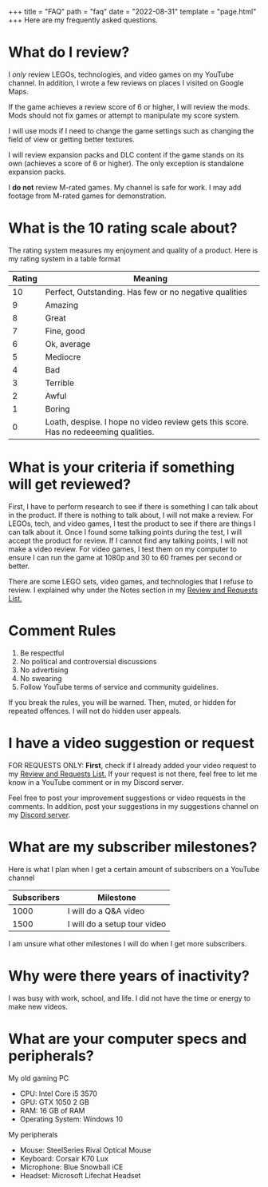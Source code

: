 +++
title = "FAQ"
path = "faq"
date = "2022-08-31"
template = "page.html"
+++
Here are my frequently asked questions.
# What do I review?
I *only* review LEGOs, technologies, and video games on my YouTube channel. In addition, I wrote a few reviews on places I visited on Google Maps.

If the game achieves a review score of 6 or higher, I will review the mods. Mods should not fix games or attempt to manipulate my score system.

I will use mods if I need to change the game settings such as changing the field of view or getting better textures.

I will review expansion packs and DLC content if the game stands on its own (achieves a score of 6 or higher). The only exception is standalone expansion packs.

I **do not** review M-rated games. My channel is safe for work. I may add footage from M-rated games for demonstration.

# What is the 10 rating scale about?
The rating system measures my enjoyment and quality of a product. Here is my rating system in a table format

| Rating | Meaning |
| --- | --- |
| 10 | Perfect, Outstanding. Has few or no negative qualities |
| 9 | Amazing |
| 8 | Great |
| 7 | Fine, good |
| 6 | Ok, average |
| 5 | Mediocre |
| 4 | Bad |
| 3 | Terrible |
| 2 | Awful |
| 1 | Boring |
| 0 | Loath, despise. I hope no video review gets this score. Has no redeeeming qualities. |


# What is your criteria if something will get reviewed?
First, I have to perform research to see if there is something I can talk about in the product. If there is nothing to talk about, I will not make a review.
For LEGOs, tech, and video games, I test the product to see if there are things I can talk about it. Once I found some talking points during the test, I will accept the product for review. If I cannot find any talking points, I  will not make a video review. For video games, I test them on my computer to ensure I can run the game at 1080p and 30 to 60 frames per second or better.

There are some LEGO sets, video games, and technologies that I refuse to review. I explained why under the Notes section in my [Review and Requests List.](https://docs.google.com/spreadsheets/d/e/2PACX-1vSWIyo2ktAkKEQqLVwAdy3DvQLO9YzbPntU65-13nfNvZa-d5ohtd5lHEiijEz_erW8qeKwlS7wuoYW/pubhtml)

# Comment Rules
1. Be respectful
2. No political and controversial discussions
3. No advertising
4. No swearing
5. Follow YouTube terms of service and community guidelines.

If you break the rules, you will be warned. Then, muted, or hidden for repeated offences. I will not do hidden user appeals.

# I have a video suggestion or request
FOR REQUESTS ONLY: **First**, check if I already added your video request to my [Review and Requests List.](https://docs.google.com/spreadsheets/d/e/2PACX-1vSWIyo2ktAkKEQqLVwAdy3DvQLO9YzbPntU65-13nfNvZa-d5ohtd5lHEiijEz_erW8qeKwlS7wuoYW/pubhtml) If your request is not there, feel free to let me know in a YouTube comment or in my Discord server.

Feel free to post your improvement suggestions or video requests in the comments. In addition, post your suggestions in my suggestions channel on my [Discord server](https://discord.gg/K9BdChUCMN).

# What are my subscriber milestones?
Here is what I plan when I get a certain amount of subscribers on a YouTube channel

| Subscribers | Milestone |
| --- | --- |
| 1000 | I will do a Q&A video |
| 1500 | I will do a setup tour video |

I am unsure what other milestones I will do when I get more subscribers.

# Why were there years of inactivity?
I was busy with work, school, and life. I did not have the time or energy to make new videos.

# What are your computer specs and peripherals?
My old gaming PC
- CPU: Intel Core i5 3570
- GPU: GTX 1050 2 GB
- RAM: 16 GB of RAM
- Operating System: Windows 10

My peripherals
- Mouse: SteelSeries Rival Optical Mouse
- Keyboard: Corsair K70 Lux
- Microphone: Blue Snowball iCE
- Headset: Microsoft Lifechat Headset